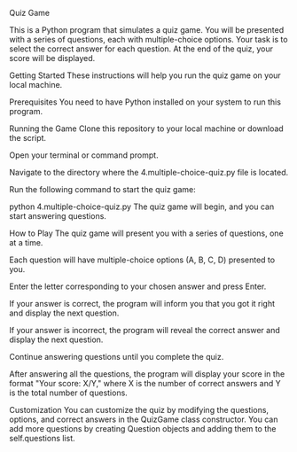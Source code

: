 Quiz Game


This is a Python program that simulates a quiz game. You will be presented with a series of questions, each with multiple-choice options. Your task is to select the correct answer for each question. At the end of the quiz, your score will be displayed.

Getting Started
These instructions will help you run the quiz game on your local machine.


Prerequisites
You need to have Python installed on your system to run this program.


Running the Game
Clone this repository to your local machine or download the script.


Open your terminal or command prompt.

Navigate to the directory where the 4.multiple-choice-quiz.py file is located.

Run the following command to start the quiz game:



python 4.multiple-choice-quiz.py
The quiz game will begin, and you can start answering questions.

How to Play
The quiz game will present you with a series of questions, one at a time.

Each question will have multiple-choice options (A, B, C, D) presented to you.

Enter the letter corresponding to your chosen answer and press Enter.

If your answer is correct, the program will inform you that you got it right and display the next question.

If your answer is incorrect, the program will reveal the correct answer and display the next question.

Continue answering questions until you complete the quiz.

After answering all the questions, the program will display your score in the format "Your score: X/Y," where X is the number of correct answers and Y is the total number of questions.

Customization
You can customize the quiz by modifying the questions, options, and correct answers in the QuizGame class constructor. You can add more questions by creating Question objects and adding them to the self.questions list.